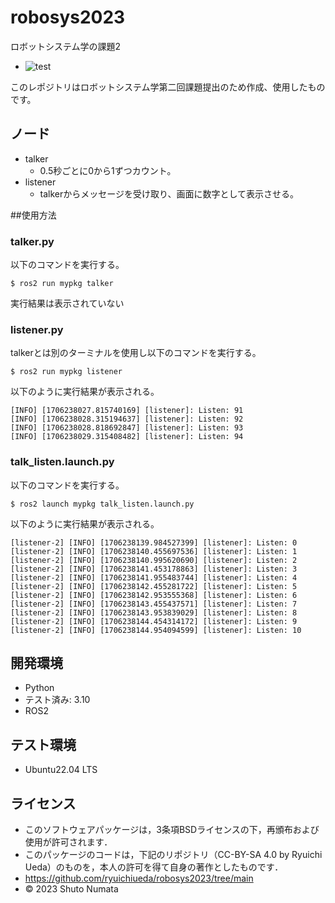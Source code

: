 # robosys2023
ロボットシステム学の課題2
* ![test](https://github.com/numashuto/mypkg/actions/workflows/test.yml/badge.svg)

このレポジトリはロボットシステム学第二回課題提出のため作成、使用したものです。

## ノード
 * talker
    * 0.5秒ごとに0から1ずつカウント。
 * listener
    * talkerからメッセージを受け取り、画面に数字として表示させる。

##使用方法
### talker.py

以下のコマンドを実行する。

```
$ ros2 run mypkg talker
```

実行結果は表示されていない

### listener.py

talkerとは別のターミナルを使用し以下のコマンドを実行する。
```
$ ros2 run mypkg listener
```
以下のように実行結果が表示される。
```
[INFO] [1706238027.815740169] [listener]: Listen: 91
[INFO] [1706238028.315194637] [listener]: Listen: 92
[INFO] [1706238028.818692847] [listener]: Listen: 93
[INFO] [1706238029.315408482] [listener]: Listen: 94
```

### talk_listen.launch.py
以下のコマンドを実行する。
```
$ ros2 launch mypkg talk_listen.launch.py

```
以下のように実行結果が表示される。
```
[listener-2] [INFO] [1706238139.984527399] [listener]: Listen: 0
[listener-2] [INFO] [1706238140.455697536] [listener]: Listen: 1
[listener-2] [INFO] [1706238140.995620690] [listener]: Listen: 2
[listener-2] [INFO] [1706238141.453178863] [listener]: Listen: 3
[listener-2] [INFO] [1706238141.955483744] [listener]: Listen: 4
[listener-2] [INFO] [1706238142.455281722] [listener]: Listen: 5
[listener-2] [INFO] [1706238142.953555368] [listener]: Listen: 6
[listener-2] [INFO] [1706238143.455437571] [listener]: Listen: 7
[listener-2] [INFO] [1706238143.953839029] [listener]: Listen: 8
[listener-2] [INFO] [1706238144.454314172] [listener]: Listen: 9
[listener-2] [INFO] [1706238144.954094599] [listener]: Listen: 10
```

## 開発環境

 * Python
  * テスト済み: 3.10
 * ROS2

## テスト環境

  * Ubuntu22.04 LTS

## ライセンス
* このソフトウェアパッケージは，3条項BSDライセンスの下，再頒布および使用が許可されます．
* このパッケージのコードは，下記のリポジトリ（CC-BY-SA 4.0 by Ryuichi Ueda）のものを，本人の許可を得て自身の著作としたものです．
* https://github.com/ryuichiueda/robosys2023/tree/main
* © 2023 Shuto Numata

